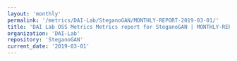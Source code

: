 ```yaml
---
layout: 'monthly'
permalink: '/metrics/DAI-Lab/SteganoGAN/MONTHLY-REPORT-2019-03-01/'
title: 'DAI Lab OSS Metrics Metrics report for SteganoGAN | MONTHLY-REPORT-2019-03-01'
organization: 'DAI-Lab'
repository: 'SteganoGAN'
current_date: '2019-03-01'
---
```

